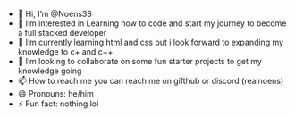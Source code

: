 - 👋 Hi, I’m @Noens38
- 👀 I’m interested in Learning how to code and start my journey to become a full stacked developer
- 🌱 I’m currently learning html and css but i look forward to expanding my knowledge to c+ and c++
- 💞️ I’m looking to collaborate on some fun starter projects to get my knowledge going
- 📫 How to reach me you can reach me on gifthub or discord (realnoens)
- 😄 Pronouns: he/him
- ⚡ Fun fact: nothing lol

<!---
Noens38/Noens38 is a ✨ special ✨ repository because its `README.md` (this file) appears on your GitHub profile.
You can click the Preview link to take a look at your changes.
--->
